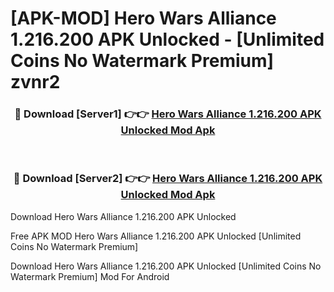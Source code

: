 # [APK-MOD] Hero Wars  Alliance 1.216.200 APK Unlocked - [Unlimited Coins No Watermark Premium] zvnr2



<div align="center">
<h3>🔴 Download [Server1] 👉👉 <a href="https://momento.my/?title=Hero_Wars__Alliance_1.216.200_APK_Unlocked">Hero Wars  Alliance 1.216.200 APK Unlocked Mod Apk</a></h3><br>

<h3>🔴 Download [Server2] 👉👉 <a href="https://momento.my/?title=Hero_Wars__Alliance_1.216.200_APK_Unlocked">Hero Wars  Alliance 1.216.200 APK Unlocked Mod Apk</a></h3>
</div>



Download Hero Wars  Alliance 1.216.200 APK Unlocked 

Free APK MOD Hero Wars  Alliance 1.216.200 APK Unlocked [Unlimited Coins No Watermark Premium]

Download Hero Wars  Alliance 1.216.200 APK Unlocked [Unlimited Coins No Watermark Premium] Mod For Android
